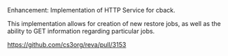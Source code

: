 Enhancement: Implementation of HTTP Service for cback.

This implementation allows for creation of new restore jobs, as well as the ability to GET information regarding particular jobs.

https://github.com/cs3org/reva/pull/3153


